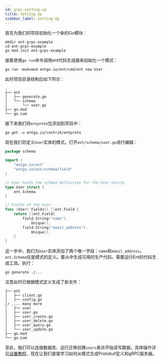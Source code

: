 ```yaml
---
id: grpc-setting-up
title: Setting Up
sidebar_label: Setting Up 
---
```


首先为我们的项目初始化一个新的Go模块：

```console
mkdir ent-grpc-example
cd ent-grpc-example
go mod init ent-grpc-example
```

接着使用`go run`命令调用ent代码生成器来初始化一个模式：

```console
go run -mod=mod entgo.io/ent/cmd/ent new User
```

此时项目目录结构应如下所示：

```console
.
├── ent
│   ├── generate.go
│   └── schema
│       └── user.go
├── go.mod
└── go.sum
```

接下来我们将`entproto`包添加到项目中：

```console
go get -u entgo.io/contrib/entproto
```

现在我们将定义`User`实体的模式。打开`ent/schema/user.go`进行编辑：

```go title="ent/schema/user.go"
package schema

import (
	"entgo.io/ent"
	"entgo.io/ent/schema/field"
)

// User holds the schema definition for the User entity.
type User struct {
	ent.Schema
}

// Fields of the User.
func (User) Fields() []ent.Field {
	return []ent.Field{
		field.String("name").
			Unique(),
		field.String("email_address").
			Unique(),
	}
}
```

这一步中，我们为`User`实体添加了两个唯一字段：`name`和`email_address`。`ent.Schema`仅是模式的定义。要从中生成可用的生产代码，需要运行Ent的代码生成工具。执行：

```console
go generate ./...
```

注意此时已根据模式定义生成了新文件：

```console
├── ent
│   ├── client.go
│   ├── config.go
// .... many more
│   ├── user
│   ├── user.go
│   ├── user_create.go
│   ├── user_delete.go
│   ├── user_query.go
│   └── user_update.go
├── go.mod
└── go.sum
```

至此，我们可以连接数据库、运行迁移创建`users`表并开始读写数据。具体操作详见[设置教程](tutorial-setup.md)，现在让我们直接学习如何从模式生成Protobuf定义和gRPC服务器。